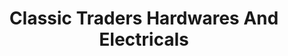 ---
title: "Classic Traders Hardwares And Electricals"
url: /kannur/classic-traders-hardwares-and-electricals/
shop: Elektrisch
---